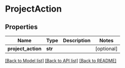 # ProjectAction

## Properties
Name | Type | Description | Notes
------------ | ------------- | ------------- | -------------
**project_action** | **str** |  | [optional] 

[[Back to Model list]](../README.md#documentation-for-models) [[Back to API list]](../README.md#documentation-for-api-endpoints) [[Back to README]](../README.md)


